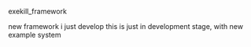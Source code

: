 exekill_framework

new framework i just develop this is just in development stage,
with new example system
